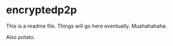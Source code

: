 # encryptedp2p


This is a readme file. Things will go here eventually. Muahahahaha.

Also potato.


